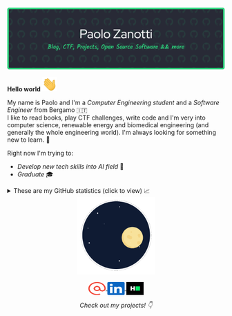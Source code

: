 ![Header Banner](assets/github-header-1.png)

**Hello world** <img src="assets/Hi_long.gif" alt="👋" width="35"/>

My name is Paolo and I'm a _Computer Engineering student_ and a _Software Engineer_ from Bergamo 🇮🇹<br>
I like to read books, play CTF challenges, write code and I'm very into computer science, renewable energy and biomedical engineering (and generally the whole engineering world). I'm always looking for something new to learn. 👀

Right now I'm trying to:
- _Develop new tech skills into AI field_ 🤖
- _Graduate_ 🎓

<details>
<summary>These are my GitHub statistics (click to view) 📈</summary>

[![Paolo Zanotti's GitHub stats](https://github-readme-stats.vercel.app/api?username=zanottipaolo&show_icons=true&theme=vue-dark)](https://github.com/anuraghazra/github-readme-stats)

[![Streak](https://github-readme-streak-stats.herokuapp.com/?user=zanottipaolo&theme=vue-dark)](https://github.com/denvercoder1/github-readme-streak-stats)

[![Top Lang](https://github-readme-stats.vercel.app/api/top-langs/?username=zanottipaolo&layout=compact&theme=vue-dark&langs_count=6)](https://github.com/anuraghazra/github-readme-stats)

</details>

<div align="center">
<img width="180" src="assets/rocket.gif" alt="Gif Rocket" />
</div>

<p align="center">
<a href="mailto:hello@paolozanotti.dev" target="_blank" rel="noopener noreferrer">
<img align="center" src="assets/email_icon.svg" alt="MAIL: hello@paolozanotti.dev" height="30" width="40" />
</a>
<a href="https://linkedin.com/in/paolo-zanotti" target="_blank" rel="noopener noreferrer">
<img align="center" src="assets/linkedin.svg" alt="LINKEDIN: paolo-zanotti" height="30" width="40" />
</a>
<a href="https://www.hackerrank.com/zanottipaolo" target="_blank" rel="noopener noreferrer">
<img align="center" src="assets/hackerrank.svg" alt="HACKERRANK: zanottipaolo" height="30" width="40" />
</a>
</p>

_<p align="center">Check out my projects! 👇</p>_
